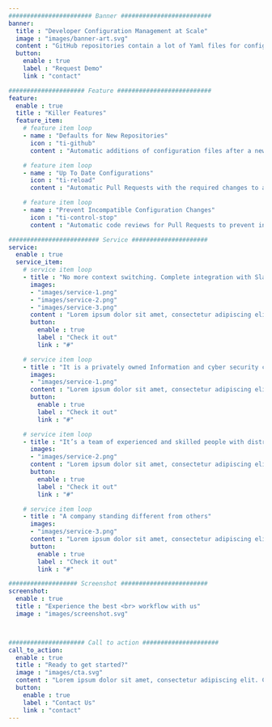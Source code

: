```yaml
---
####################### Banner #########################
banner:
  title : "Developer Configuration Management at Scale"
  image : "images/banner-art.svg"
  content : "GitHub repositories contain a lot of Yaml files for configuration purposes: GitHub Actions, Kubernetes, Travis, Spinnaker, AWS Cloud Formation, Google Cloud, Ansible, Docker Compose, Open Shift, etc.. It is very hard to implement best practices in multiple teams for large organizations. Counterflow is a GitHub bot to apply configuration templates in all your repositories"
  button:
    enable : true
    label : "Request Demo"
    link : "contact"

##################### Feature ##########################
feature:
  enable : true
  title : "Killer Features"
  feature_item:
    # feature item loop
    - name : "Defaults for New Repositories"
      icon : "ti-github"
      content : "Automatic additions of configuration files after a new repository is created. Enable your CI and CD tools with your default pipeline configurations"

    # feature item loop
    - name : "Up To Date Configurations"
      icon : "ti-reload"
      content : "Automatic Pull Requests with the required changes to all your repositories whenever your configurations change"

    # feature item loop
    - name : "Prevent Incompatible Configuration Changes"
      icon : "ti-control-stop"
      content : "Automatic code reviews for Pull Requests to prevent incompatible changes with the applied configuration templates"

######################### Service #####################
service:
  enable : true
  service_item:
    # service item loop
    - title : "No more context switching. Complete integration with Slack and GitHub."
      images:
      - "images/service-1.png"
      - "images/service-2.png"
      - "images/service-3.png"
      content : "Lorem ipsum dolor sit amet, consectetur adipiscing elit. Consequat tristique eget amet, tempus eu at consecttur. Leo facilisi nunc viverra tellus. Ac laoreet sit vel consquat. consectetur adipiscing elit. Consequat tristique eget amet, tempus eu at consecttur. Leo facilisi nunc viverra tellus. Ac laoreet sit vel consquat."
      button:
        enable : true
        label : "Check it out"
        link : "#"

    # service item loop
    - title : "It is a privately owned Information and cyber security company"
      images:
      - "images/service-1.png"
      content : "Lorem ipsum dolor sit amet, consectetur adipiscing elit. Consequat tristique eget amet, tempus eu at consecttur. Leo facilisi nunc viverra tellus. Ac laoreet sit vel consquat. consectetur adipiscing elit. Consequat tristique eget amet, tempus eu at consecttur. Leo facilisi nunc viverra tellus. Ac laoreet sit vel consquat."
      button:
        enable : true
        label : "Check it out"
        link : "#"

    # service item loop
    - title : "It’s a team of experienced and skilled people with distributions"
      images:
      - "images/service-2.png"
      content : "Lorem ipsum dolor sit amet, consectetur adipiscing elit. Consequat tristique eget amet, tempus eu at consecttur. Leo facilisi nunc viverra tellus. Ac laoreet sit vel consquat. consectetur adipiscing elit. Consequat tristique eget amet, tempus eu at consecttur. Leo facilisi nunc viverra tellus. Ac laoreet sit vel consquat."
      button:
        enable : true
        label : "Check it out"
        link : "#"

    # service item loop
    - title : "A company standing different from others"
      images:
      - "images/service-3.png"
      content : "Lorem ipsum dolor sit amet, consectetur adipiscing elit. Consequat tristique eget amet, tempus eu at consecttur. Leo facilisi nunc viverra tellus. Ac laoreet sit vel consquat. consectetur adipiscing elit. Consequat tristique eget amet, tempus eu at consecttur. Leo facilisi nunc viverra tellus. Ac laoreet sit vel consquat."
      button:
        enable : true
        label : "Check it out"
        link : "#"

################### Screenshot ########################
screenshot:
  enable : true
  title : "Experience the best <br> workflow with us"
  image : "images/screenshot.svg"



##################### Call to action #####################
call_to_action:
  enable : true
  title : "Ready to get started?"
  image : "images/cta.svg"
  content : "Lorem ipsum dolor sit amet, consectetur adipiscing elit. Consequat tristique eget amet, tempus eu at consecttur."
  button:
    enable : true
    label : "Contact Us"
    link : "contact"
---
```

